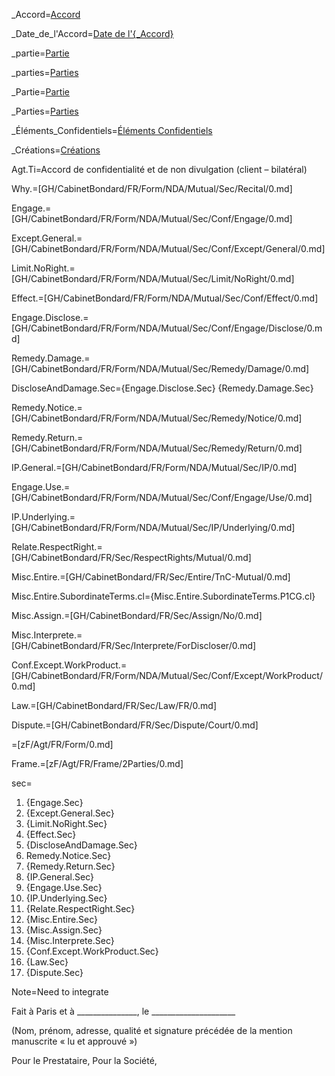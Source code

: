 _Accord=<a href="#Why.4.sec" class="definedterm">Accord</a>

_Date_de_l'Accord=<a href="" class="definedterm">Date de l'{_Accord}</a>

_partie=<a href="#Frame.Among.Def.sec" class="definedterm">Partie</a>

_parties=<a href="#Frame.Among.Def.sec" class="definedterm">Parties</a>

_Partie=<a href="#Frame.Among.Def.sec" class="definedterm">Partie</a>

_Parties=<a href="#Frame.Among.Def.sec" class="definedterm">Parties</a>

_Éléments_Confidentiels=<a href="#Why.2.sec" class="definedterm">Éléments Confidentiels</a>

_Créations=<a href="#15.sec" class="definedterm">Créations</a>

Agt.Ti=Accord de confidentialité et de non divulgation (client – bilatéral)

Why.=[GH/CabinetBondard/FR/Form/NDA/Mutual/Sec/Recital/0.md]

Engage.=[GH/CabinetBondard/FR/Form/NDA/Mutual/Sec/Conf/Engage/0.md]

Except.General.=[GH/CabinetBondard/FR/Form/NDA/Mutual/Sec/Conf/Except/General/0.md]

Limit.NoRight.=[GH/CabinetBondard/FR/Form/NDA/Mutual/Sec/Limit/NoRight/0.md]

Effect.=[GH/CabinetBondard/FR/Form/NDA/Mutual/Sec/Conf/Effect/0.md]

Engage.Disclose.=[GH/CabinetBondard/FR/Form/NDA/Mutual/Sec/Conf/Engage/Disclose/0.md]

Remedy.Damage.=[GH/CabinetBondard/FR/Form/NDA/Mutual/Sec/Remedy/Damage/0.md]

DiscloseAndDamage.Sec={Engage.Disclose.Sec} {Remedy.Damage.Sec}

Remedy.Notice.=[GH/CabinetBondard/FR/Form/NDA/Mutual/Sec/Remedy/Notice/0.md]

Remedy.Return.=[GH/CabinetBondard/FR/Form/NDA/Mutual/Sec/Remedy/Return/0.md]

IP.General.=[GH/CabinetBondard/FR/Form/NDA/Mutual/Sec/IP/0.md]

Engage.Use.=[GH/CabinetBondard/FR/Form/NDA/Mutual/Sec/Conf/Engage/Use/0.md]

IP.Underlying.=[GH/CabinetBondard/FR/Form/NDA/Mutual/Sec/IP/Underlying/0.md]

Relate.RespectRight.=[GH/CabinetBondard/FR/Sec/RespectRights/Mutual/0.md]

Misc.Entire.=[GH/CabinetBondard/FR/Sec/Entire/TnC-Mutual/0.md]

Misc.Entire.SubordinateTerms.cl={Misc.Entire.SubordinateTerms.P1CG.cl}

Misc.Assign.=[GH/CabinetBondard/FR/Sec/Assign/No/0.md]

Misc.Interprete.=[GH/CabinetBondard/FR/Sec/Interprete/ForDiscloser/0.md]

Conf.Except.WorkProduct.=[GH/CabinetBondard/FR/Form/NDA/Mutual/Sec/Conf/Except/WorkProduct/0.md]

Law.=[GH/CabinetBondard/FR/Sec/Law/FR/0.md]

Dispute.=[GH/CabinetBondard/FR/Sec/Dispute/Court/0.md]

=[zF/Agt/FR/Form/0.md]

Frame.=[zF/Agt/FR/Frame/2Parties/0.md]  

sec=<ol><li>{Engage.Sec}<li>{Except.General.Sec}<li>{Limit.NoRight.Sec}<li>{Effect.Sec}<li>{DiscloseAndDamage.Sec}<li>Remedy.Notice.Sec}<li>{Remedy.Return.Sec}<li>{IP.General.Sec}<li>{Engage.Use.Sec}<li>{IP.Underlying.Sec}<li>{Relate.RespectRight.Sec}<li>{Misc.Entire.Sec}<li>{Misc.Assign.Sec}<li>{Misc.Interprete.Sec}<li>{Conf.Except.WorkProduct.Sec}<li>{Law.Sec}<li>{Dispute.Sec}</ol>

Note=Need to integrate

Fait à Paris et à _______________, le _____________________

(Nom, prénom, adresse, qualité et signature précédée de la mention manuscrite « lu et approuvé »)

Pour le Prestataire,	Pour la Société,